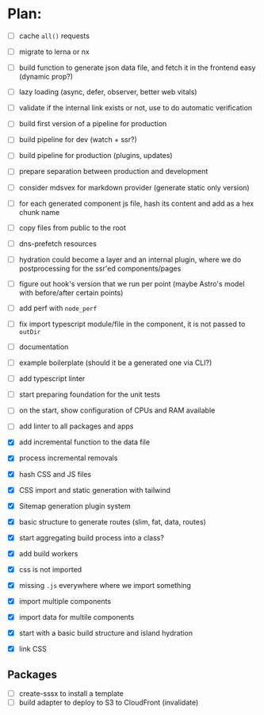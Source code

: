 # Plan:

- [ ] cache `all()` requests
- [ ] migrate to lerna or nx
- [ ] build function to generate json data file, and fetch it in the frontend easy (dynamic prop?)
- [ ] lazy loading (async, defer, observer, better web vitals)
- [ ] validate if the internal link exists or not, use <Link> to do automatic verification

- [ ] build first version of a pipeline for production
- [ ] build pipeline for dev (watch + ssr?)
- [ ] build pipeline for production (plugins, updates)
- [ ] prepare separation between production and development
- [ ] consider mdsvex for markdown provider (generate static only version)
- [ ] for each generated component js file, hash its content and add as a hex chunk name
- [ ] copy files from public to the root
- [ ] dns-prefetch resources
- [ ] hydration could become a layer and an internal plugin, where we do postprocessing for the ssr'ed components/pages
- [ ] figure out hook's version that we run per point (maybe Astro's model with before/after certain points)
- [ ] add perf with `node_perf`
- [ ] fix import typescript module/file in the component, it is not passed to `outDir`
- [ ] documentation
- [ ] example boilerplate (should it be a generated one via CLI?)
- [ ] add typescript linter
- [ ] start preparing foundation for the unit tests
- [ ] on the start, show configuration of CPUs and RAM available

- [ ] add linter to all packages and apps

- [x] add incremental function to the data file
- [x] process incremental removals
- [x] hash CSS and JS files
- [x] CSS import and static generation with tailwind
- [x] Sitemap generation plugin system
- [x] basic structure to generate routes (slim, fat, data, routes)
- [x] start aggregating build process into a class?
- [x] add build workers
- [x] css is not imported
- [x] missing `.js` everywhere where we import something
- [x] import multiple components
- [x] import data for multile components
- [x] start with a basic build structure and island hydration
- [x] link CSS

## Packages
- [ ] create-sssx to install a template
- [ ] build adapter to deploy to S3 to CloudFront (invalidate)